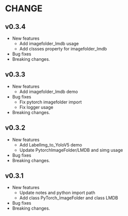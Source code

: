 
# CHANGE

## v0.3.4

* New features
  * Add imagefolder_lmdb usage
  * Add clssses property for imagefolder_lmdb
* Bug fixes
* Breaking changes.

## v0.3.3

* New features
  * Add imagefolder_lmdb demo
* Bug fixes
  * Fix pytorch imagefolder import
  * Fix logger usage
* Breaking changes.

## v0.3.2

* New features
  * Add LabelImg_to_YoloV5 demo
  * Update PytorchImageFolder/LMDB and simg usage
* Bug fixes
* Breaking changes.

## v0.3.1

* New features
  * Update notes and python import path
  * Add class PyTorch_ImageFolder and class LMDB
* Bug fixes
* Breaking changes.